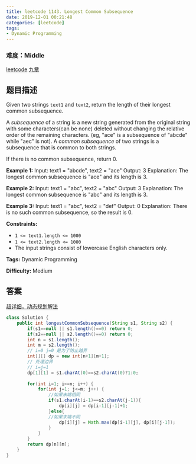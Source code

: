 ```yaml
---
title: leetcode 1143. Longest Common Subsequence
date: 2019-12-01 00:21:48
categories: [leetcode]
tags:
- Dynamic Programming
---
```

### 难度：Middle

<a href="https://leetcode.com/problems/longest-common-subsequence/">leetcode</a>
<a href="https://www.jiuzhang.com/solution/longest-common-subsequence/">九章</a>
## 题目描述
Given two strings `text1` and `text2`, return the length of their longest
common subsequence.

A _subsequence_ of a string is a new string generated from the original string
with some characters(can be none) deleted without changing the relative order
of the remaining characters. (eg, "ace" is a subsequence of "abcde" while
"aec" is not). A _common subsequence_  of two strings is a subsequence that is
common to both strings.



If there is no common subsequence, return 0.



**Example 1:**
            Input: text1 = "abcde", text2 = "ace"     Output: 3      Explanation: The longest common subsequence is "ace" and its length is 3.    

**Example 2:**
            Input: text1 = "abc", text2 = "abc"    Output: 3    Explanation: The longest common subsequence is "abc" and its length is 3.    

**Example 3:**
            Input: text1 = "abc", text2 = "def"    Output: 0    Explanation: There is no such common subsequence, so the result is 0.    



**Constraints:**

  * `1 <= text1.length <= 1000`
  * `1 <= text2.length <= 1000`
  * The input strings consist of lowercase English characters only.


**Tags:** Dynamic Programming

**Difficulty:** Medium
## 答案
[超详细，动态规划解法](https://leetcode-cn.com/problems/longest-common-subsequence/solution/chao-xiang-xi-dong-tai-gui-hua-jie-fa-by-shi-wei-h/)
<!--more-->
```java
class Solution {
    public int longestCommonSubsequence(String s1, String s2) {
        if(s1==null || s1.length()==0) return 0;
        if(s2==null || s2.length()==0) return 0;
        int n = s1.length();
        int m = s2.length();
        // i=0 j=0 是为了防止越界
        int[][] dp = new int[n+1][m+1];
        // 处理边界
        // i=j=1
        dp[1][1] = s1.charAt(0)==s2.charAt(0)?1:0;
        
        for(int i=1; i<=n; i++) {
            for(int j=1; j<=m; j++) {
                //如果末端相同
                if(s1.charAt(i-1)==s2.charAt(j-1)){
                    dp[i][j] = dp[i-1][j-1]+1;
                }else{
                //如果末端不同
                    dp[i][j] = Math.max(dp[i-1][j], dp[i][j-1]);
                }
            }
        }
        return dp[n][m];
    }
}
```